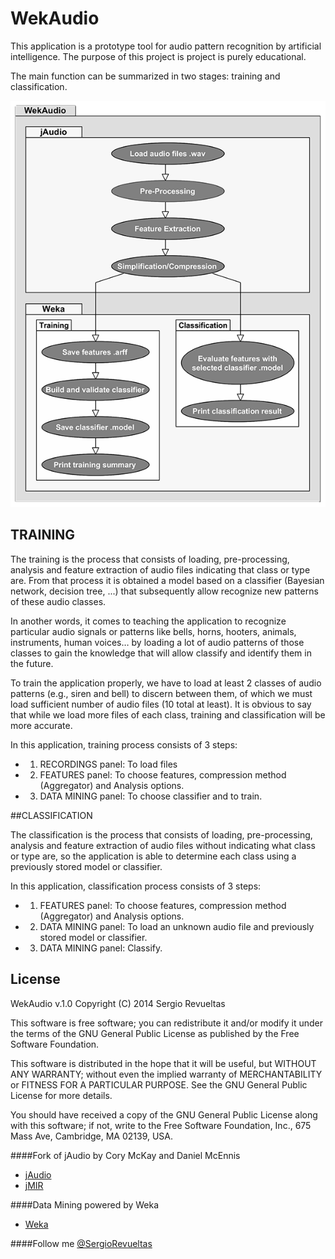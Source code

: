 # WekAudio

This application is a prototype tool for audio pattern recognition by artificial intelligence. The purpose of this project is project is purely educational.

The main function can be summarized in two stages: training and classification.

![alt tag](https://github.com/SergioRevueltas/WekAudio/blob/master/help/img/HelpDiagram600.png)

## TRAINING

The training is the process that consists of loading, pre-processing, analysis and feature extraction of audio files indicating that class or type are. From that process it is obtained a model based on a classifier (Bayesian network, decision tree, ...) that subsequently allow recognize new patterns of these audio classes.

In another words, it comes to teaching the application to recognize particular audio signals or patterns like bells, horns, hooters, animals, instruments, human voices… by loading a lot of audio patterns of those classes to gain the knowledge that will allow classify and identify them in the future.

To train the application properly, we have to load at least 2 classes of audio patterns (e.g., siren and bell) to discern between them, of which we must load sufficient number of audio files (10 total at least). It is obvious to say that while we load more files of each class, training and classification will be more accurate.  

In this application, training process consists of 3 steps:
* 1. RECORDINGS panel: To load files
* 2. FEATURES panel: To choose features, compression method (Aggregator) and Analysis options.
* 3. DATA MINING panel: To choose classifier and to train.


##CLASSIFICATION

The classification is the process that consists of loading, pre-processing, analysis and feature extraction of audio files without indicating what class or type are, so the application is able to determine each class using a previously stored model or classifier. 

In this application, classification process consists of 3 steps:
* 1. FEATURES panel: To choose features, compression method (Aggregator) and Analysis options.
* 2. DATA MINING panel: To load an unknown audio file and previously stored model or classifier.
* 3. DATA MINING panel: Classify.



## License
WekAudio v.1.0
Copyright (C) 2014 Sergio Revueltas

This software is free software; you can redistribute it
and/or modify it under the terms of the GNU General 
Public License as published by the Free Software Foundation.

This software is distributed in the hope that it will be
useful, but WITHOUT ANY WARRANTY; without even the implied
warranty of MERCHANTABILITY or FITNESS FOR A PARTICULAR
PURPOSE. See the GNU General Public License for more details.

You should have received a copy of the GNU General Public 
License along with this software; if not, write to the Free 
Software Foundation, Inc., 675 Mass Ave, Cambridge, MA 02139,
USA.

####Fork of jAudio by Cory McKay and Daniel McEnnis
* [jAudio](http://jmir.sourceforge.net/jAudio.html)
* [jMIR](https://github.com/DDMAL/jMIR)

####Data Mining powered by Weka
* [Weka](http://www.cs.waikato.ac.nz/ml/weka/)

####Follow me
[@SergioRevueltas](https://twitter.com/SergioRevueltas)